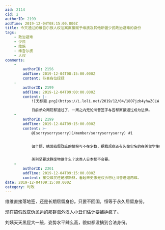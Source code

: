 ```yaml
---
aid: 2114
cid: 2
authorID: 2199
addTime: 2019-12-04T08:15:00.000Z
title: 今天通过的维吾尔族人权法案直接赋予维族及其他新疆少民政治避难的身份
tags:
    - 政治避难
    - 少民
    - 维族
    - 维吾尔族
    - 人权
comments:
    -
        authorID: 2156
        addTime: 2019-12-04T08:15:00.000Z
        content: 恭喜各位绿绿
    -
        authorID: 2199
        addTime: 2019-12-04T09:00:00.000Z
        content: |-
            ![无标题.png](https://i.loli.net/2019/12/04/18O7jzb4yhwZCLW.png)

            目前参众两院都通过了，一周之内无论川普签字与否都直接通过成为法律。
    -
        authorID: 2199
        addTime: 2019-12-04T09:15:00.000Z
        content: >-
            @[sorrysorrysorry](/member/sorrysorrysorry) #1


            偏个题，姨葱搞假政庇的姨粉可不在少数，据我观察还有头像实名的在美留学生姨粉，为了提高影响力在推特也开了号，这种操作太拙劣了，连我这种外行都看得出他们想要干什么。。。


            美利坚要这群废物做什么？这类人日本都不会要。
    -
        authorID: 2301
        addTime: 2019-12-04T09:15:00.000Z
        content: 接受难民还是穆斯林，看起来更像是议会想让川普进退两难。
date: 2019-12-04T09:15:00.000Z
category: 时政
---
```


维维直接落地签，还是长期居留身份。只要不回国，恒等于永久居留身份。

现在搞假政庇伪民运的那群海外汉人小丑们估计要嫉妒疯了。

刘姨天天黑屁大一统，姿势水平辣么高，貌似都没搞到合法身份。

